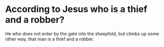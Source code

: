 # According to Jesus who is a thief and a robber?

He who does not enter by the gate into the sheepfold, but climbs up some other way, that man is a thief and a robber.
